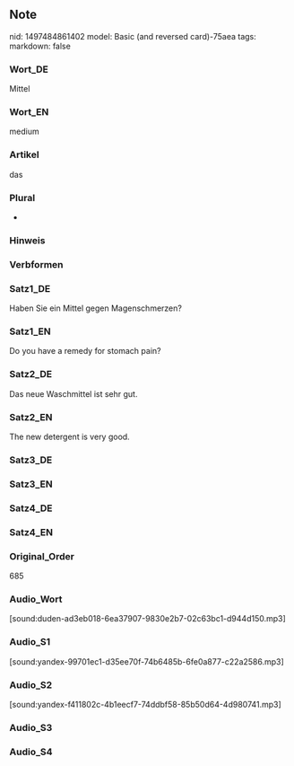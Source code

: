 ## Note
nid: 1497484861402
model: Basic (and reversed card)-75aea
tags: 
markdown: false

### Wort_DE
Mittel

### Wort_EN
medium

### Artikel
das

### Plural
-

### Hinweis


### Verbformen


### Satz1_DE
Haben Sie ein Mittel gegen Magenschmerzen?

### Satz1_EN
Do you have a remedy for stomach pain?

### Satz2_DE
Das neue Waschmittel ist sehr gut.

### Satz2_EN
The new detergent is very good.

### Satz3_DE


### Satz3_EN


### Satz4_DE


### Satz4_EN


### Original_Order
685

### Audio_Wort
[sound:duden-ad3eb018-6ea37907-9830e2b7-02c63bc1-d944d150.mp3]

### Audio_S1
[sound:yandex-99701ec1-d35ee70f-74b6485b-6fe0a877-c22a2586.mp3]

### Audio_S2
[sound:yandex-f411802c-4b1eecf7-74ddbf58-85b50d64-4d980741.mp3]

### Audio_S3


### Audio_S4

